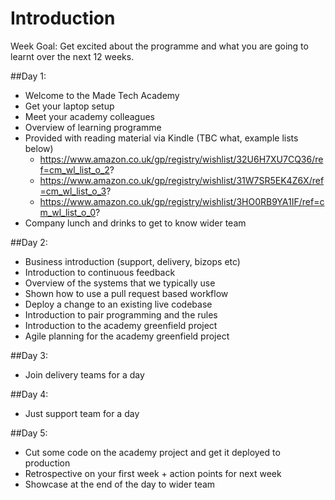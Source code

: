 # Introduction

Week Goal: Get excited about the programme and what you are going to learnt over the next 12 weeks. 

##Day 1: 
* Welcome to the Made Tech Academy
* Get your laptop setup
* Meet your academy colleagues
* Overview of learning programme
* Provided with reading material via Kindle (TBC what, example lists below)
    - https://www.amazon.co.uk/gp/registry/wishlist/32U6H7XU7CQ36/ref=cm_wl_list_o_2?
    - https://www.amazon.co.uk/gp/registry/wishlist/31W7SR5EK4Z6X/ref=cm_wl_list_o_3?
    - https://www.amazon.co.uk/gp/registry/wishlist/3HO0RB9YA1IF/ref=cm_wl_list_o_0?
* Company lunch and drinks to get to know wider team

##Day 2: 
* Business introduction (support, delivery, bizops etc)
* Introduction to continuous feedback
* Overview of the systems that we typically use
* Shown how to use a pull request based workflow
* Deploy a change to an existing live codebase
* Introduction to pair programming and the rules
* Introduction to the academy greenfield project
* Agile planning for the academy greenfield project

##Day 3: 
* Join delivery teams for a day

##Day 4: 
* Just support team for a day

##Day 5:
* Cut some code on the academy project and get it deployed to production
* Retrospective on your first week + action points for next week
* Showcase at the end of the day to wider team
